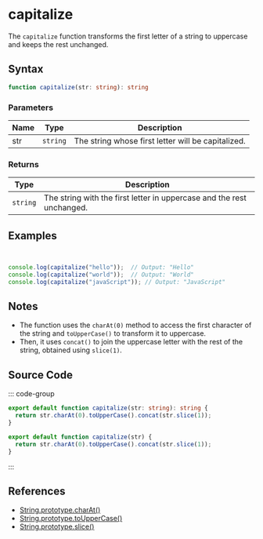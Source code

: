# capitalize

The `capitalize` function transforms the first letter of a string to uppercase and keeps the rest unchanged.

## Syntax

```typescript
function capitalize(str: string): string
```

### Parameters

| Name  | Type     | Description                                      |
|-------|----------|--------------------------------------------------|
| str   | `string` | The string whose first letter will be capitalized. |

### Returns

| Type    | Description                                      |
|---------|--------------------------------------------------|
| `string` | The string with the first letter in uppercase and the rest unchanged. |

## Examples

```typescript


console.log(capitalize("hello"));  // Output: "Hello"
console.log(capitalize("world"));  // Output: "World"
console.log(capitalize("javaScript")); // Output: "JavaScript"
```

## Notes

- The function uses the `charAt(0)` method to access the first character of the string and `toUpperCase()` to transform it to uppercase.
- Then, it uses `concat()` to join the uppercase letter with the rest of the string, obtained using `slice(1)`.

## Source Code

::: code-group
```typescript
export default function capitalize(str: string): string {
  return str.charAt(0).toUpperCase().concat(str.slice(1));
}
```

```javascript
export default function capitalize(str) {
  return str.charAt(0).toUpperCase().concat(str.slice(1));
}
```
::: 

## References

- [String.prototype.charAt()](https://developer.mozilla.org/en-US/docs/Web/JavaScript/Reference/Global_Objects/String/charAt)
- [String.prototype.toUpperCase()](https://developer.mozilla.org/en-US/docs/Web/JavaScript/Reference/Global_Objects/String/toUpperCase)
- [String.prototype.slice()](https://developer.mozilla.org/en-US/docs/Web/JavaScript/Reference/Global_Objects/String/slice)